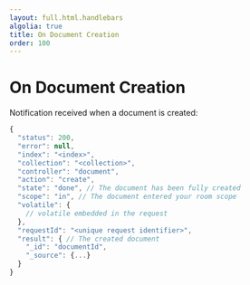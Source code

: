 ```yaml
---
layout: full.html.handlebars
algolia: true
title: On Document Creation
order: 100
---
```


# On Document Creation

Notification received when a document is created:

```javascript
{
  "status": 200,
  "error": null,
  "index": "<index>",
  "collection": "<collection>",
  "controller": "document",
  "action": "create",
  "state": "done", // The document has been fully created
  "scope": "in", // The document entered your room scope
  "volatile": {
    // volatile embedded in the request
  },
  "requestId": "<unique request identifier>",
  "result": { // The created document
    "_id": "documentId",
    "_source": {...}
  }
}
```
